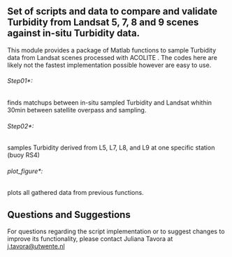 ## Set of scripts and data to compare and validate Turbidity from Landsat 5, 7, 8 and 9 scenes against in-situ Turbidity data.


This module provides a package of Matlab functions to sample Turbidity data from Landsat scenes processed with ACOLITE . 
The codes here are likely not the fastest implementation possible however are easy to use.

###### Step01*:
finds matchups between in-situ sampled Turbidity and Landsat whithin 30min between satellite overpass and sampling. 

###### Step02*:
samples Turbidity derived from L5, L7, L8, and L9 at one specific station (buoy RS4)

###### plot_figure*:
plots all gathered data from previous functions. 





## Questions and Suggestions
For questions regarding the script implementation or to suggest changes to improve its functionality, please contact Juliana Tavora at j.tavora@utwente.nl
